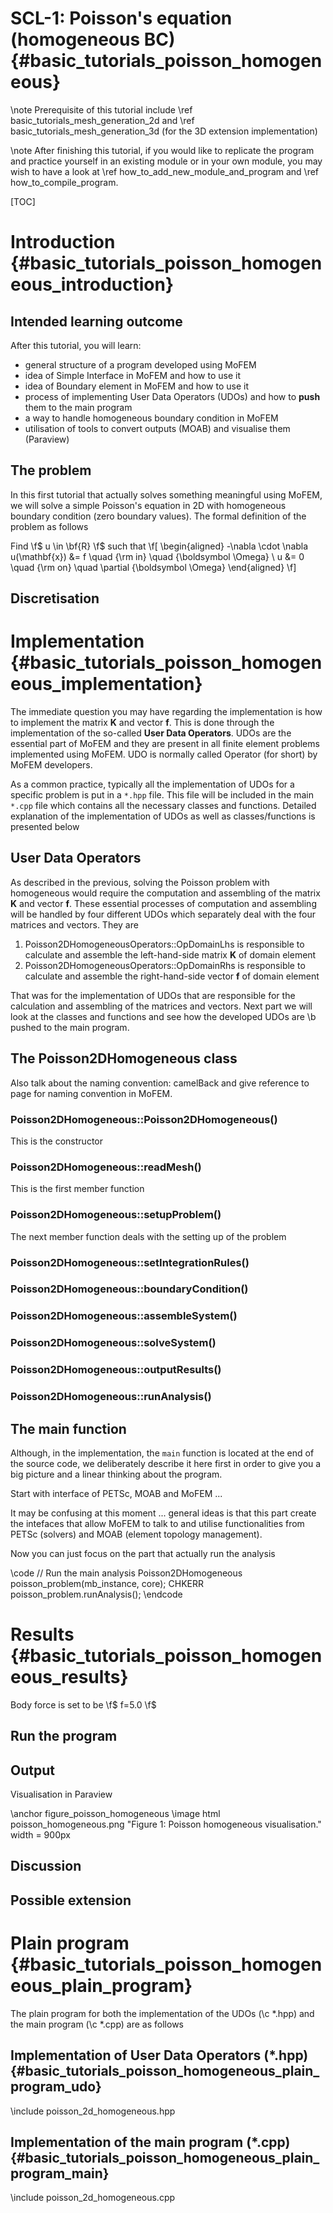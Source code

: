SCL-1: Poisson's equation (homogeneous BC){#basic_tutorials_poisson_homogeneous}
==========================================================

\note Prerequisite of this tutorial include \ref basic_tutorials_mesh_generation_2d
and \ref basic_tutorials_mesh_generation_3d (for the 3D extension
implementation) 

\note After finishing this tutorial, if you would like to replicate the program
and practice yourself in an existing module or in your own module, you may wish
to have a look at \ref how_to_add_new_module_and_program and \ref how_to_compile_program.

[TOC]

# Introduction {#basic_tutorials_poisson_homogeneous_introduction}

## Intended learning outcome

After this tutorial, you will learn:

- general structure of a program developed using MoFEM
- idea of Simple Interface in MoFEM and how to use it
- idea of Boundary element in MoFEM and how to use it
- process of implementing User Data Operators (UDOs) and how to  **push** them to the main program
- a way to handle homogeneous boundary condition in MoFEM
- utilisation of tools to convert outputs (MOAB) and visualise them (Paraview)

## The problem

In this first tutorial that actually solves something meaningful using MoFEM, we
will solve a simple Poisson's equation in 2D with homogeneous boundary condition
(zero boundary values). The formal definition of the problem as follows 

Find \f$ u \in \bf{R} \f$ such that
\f[
\begin{aligned}
-\nabla \cdot \nabla u(\mathbf{x}) &= f \quad {\rm in} \quad {\boldsymbol
\Omega} \\ u &= 0 \quad {\rm on} \quad \partial {\boldsymbol \Omega}
\end{aligned}
\f]



## Discretisation


# Implementation {#basic_tutorials_poisson_homogeneous_implementation}

The immediate question you may have regarding the implementation is how to
implement the matrix **K** and vector **f**. This is
done through the implementation of the so-called **User Data Operators**. UDOs
are the essential part of MoFEM and they are present in all finite element
problems implemented using MoFEM. UDO is normally called Operator (for short) by MoFEM developers.

As a common practice, typically all the implementation of UDOs for a specific
problem is put in a `*.hpp` file. This file will be included in the main `*.cpp`
file which contains all the necessary classes and functions. Detailed
explanation of the implementation of UDOs as well as classes/functions is presented below

## User Data Operators

As described in the previous, solving the Poisson problem with homogeneous would
require the computation and assembling of the matrix **K** and
vector **f**. These essential processes of computation and assembling
will be handled by four different UDOs which separately deal with the four
matrices and vectors. They are

1. Poisson2DHomogeneousOperators::OpDomainLhs is responsible to calculate and
   assemble the left-hand-side matrix **K** of domain element  
2. Poisson2DHomogeneousOperators::OpDomainRhs is responsible to calculate and
   assemble the right-hand-side vector **f** of domain element 

That was for the implementation of UDOs that are responsible for the calculation
and assembling of the matrices and vectors. Next part we will look at the
classes and functions and see how the developed UDOs are \b pushed to the main
program.

## The Poisson2DHomogeneous class


Also talk about the naming convention: camelBack and give reference to page for
naming convention in MoFEM.

### Poisson2DHomogeneous::Poisson2DHomogeneous()

This is the constructor



  
### Poisson2DHomogeneous::readMesh()
This is the first member function
  

### Poisson2DHomogeneous::setupProblem()

The next member function deals with the setting up of the problem

### Poisson2DHomogeneous::setIntegrationRules()

### Poisson2DHomogeneous::boundaryCondition()

### Poisson2DHomogeneous::assembleSystem()

### Poisson2DHomogeneous::solveSystem()

### Poisson2DHomogeneous::outputResults()

### Poisson2DHomogeneous::runAnalysis()

## The main function

Although, in the implementation, the `main` function is located at the end of
the source code, we deliberately describe it here first in order to give you a
big picture and a linear thinking about the program.

Start with interface of PETSc, MOAB and MoFEM ...

It may be confusing at this moment ... general ideas is that this part create
the intefaces that allow MoFEM to talk to and utilise functionalities from PETSc
(solvers) and MOAB (element topology management). 

Now you can just focus on the part that actually run the analysis

\code
    // Run the main analysis
    Poisson2DHomogeneous poisson_problem(mb_instance, core);
    CHKERR poisson_problem.runAnalysis();
\endcode


# Results {#basic_tutorials_poisson_homogeneous_results}

Body force is set to be \f$ f=5.0 \f$ 

## Run the program

## Output


Visualisation in Paraview

\anchor figure_poisson_homogeneous
\image html poisson_homogeneous.png "Figure 1: Poisson homogeneous visualisation." width = 900px


## Discussion

## Possible extension



# Plain program {#basic_tutorials_poisson_homogeneous_plain_program}



The plain program for both the implementation of the UDOs (\c *.hpp) and the
main program (\c *.cpp) are as follows

## Implementation of User Data Operators (*.hpp){#basic_tutorials_poisson_homogeneous_plain_program_udo}

\include poisson_2d_homogeneous.hpp

## Implementation of the main program (*.cpp) {#basic_tutorials_poisson_homogeneous_plain_program_main}

\include poisson_2d_homogeneous.cpp

